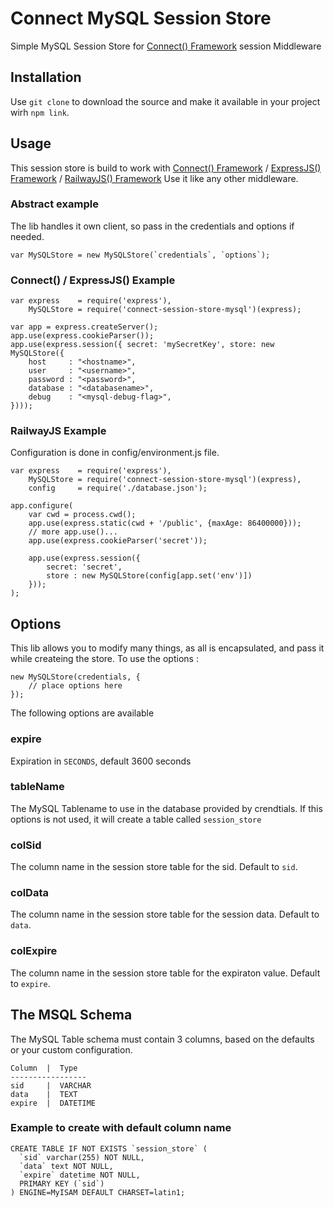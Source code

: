 
# Connect MySQL Session Store

Simple MySQL Session Store for [Connect() Framework][1] session Middleware


## Installation

Use `git clone` to download the source and make it available in your project wirh `npm link`.

## Usage

This session store is build to work with [Connect() Framework][1] / [ExpressJS() Framework][2] / [RailwayJS() Framework][3]
Use it like any other middleware.

### Abstract example

The lib handles it own client, so pass in the credentials and options if needed.

    var MySQLStore = new MySQLStore(`credentials`, `options`);


### Connect() / ExpressJS() Example

    var express    = require('express'),
        MySQLStore = require('connect-session-store-mysql')(express);

    var app = express.createServer();
    app.use(express.cookieParser());
    app.use(express.session({ secret: 'mySecretKey', store: new MySQLStore({
        host     : "<hostname>",
        user     : "<username>",
        password : "<password>",
        database : "<databasename>",
        debug    : "<mysql-debug-flag>",
    })));


### RailwayJS Example

Configuration is done in config/environment.js file.

    var express    = require('express'),
        MySQLStore = require('connect-session-store-mysql')(express),
        config     = require('./database.json');

    app.configure(
        var cwd = process.cwd();
        app.use(express.static(cwd + '/public', {maxAge: 86400000}));
        // more app.use()...
        app.use(express.cookieParser('secret'));

        app.use(express.session({
            secret: 'secret',
            store : new MySQLStore(config[app.set('env')])
        }));
    );


## Options

This lib allows you to modify many things, as all is encapsulated, 
and pass it while createing the store. To use the options :

    new MySQLStore(credentials, {
        // place options here
    });

The following options are available

### expire

Expiration in `SECONDS`, default 3600 seconds


### tableName

The MySQL Tablename to use in the database provided by crendtials.
If this options is not used, it will create a table called `session_store`


### colSid

The column name in the session store table for the sid. Default to `sid`.

### colData

The column name in the session store table for the session data. Default to `data`.

### colExpire

The column name in the session store table for the expiraton value. Default to `expire`.



## The MSQL Schema

The MySQL Table schema must contain 3 columns, based on the defaults or your custom configuration.

    Column  |  Type
    -----------------
    sid     |  VARCHAR
    data    |  TEXT
    expire  |  DATETIME


### Example to create with default column name

    CREATE TABLE IF NOT EXISTS `session_store` (
      `sid` varchar(255) NOT NULL,
      `data` text NOT NULL,
      `expire` datetime NOT NULL,
      PRIMARY KEY (`sid`)
    ) ENGINE=MyISAM DEFAULT CHARSET=latin1;





[1]: https://github.com/senchalabs/connect
[2]: https://github.com/visionmedia/express
[3]: http://railwayjs.com/
